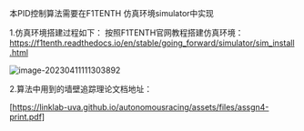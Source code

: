 本PID控制算法需要在F1TENTH 仿真环境simulator中实现

1.仿真环境搭建过程如下：
按照F1TENTH官网教程搭建仿真环境：https://f1tenth.readthedocs.io/en/stable/going_forward/simulator/sim_install.html

![image-20230411111303892](/home/yang/.config/Typora/typora-user-images/image-20230411111303892.png)

2.算法中用到的墙壁追踪理论文档地址：

[https://linklab-uva.github.io/autonomousracing/assets/files/assgn4-print.pdf]